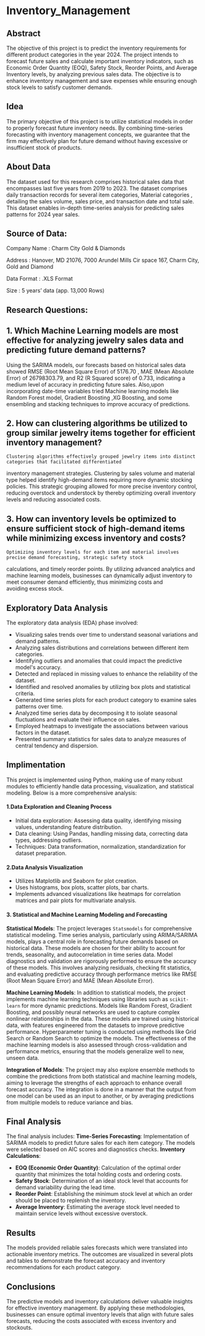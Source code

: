 # Inventory_Management

## Abstract
The objective of this project is to predict the inventory requirements for different product categories in the year 2024. The project intends to forecast future sales and calculate important inventory indicators, such as Economic Order Quantity (EOQ), Safety Stock, Reorder Points, and Average Inventory levels, by analyzing previous sales data. The objective is to enhance inventory management and save expenses while ensuring enough stock levels to satisfy customer demands.

## Idea
The primary objective of this project is to utilize statistical models in order to properly forecast future inventory needs. By combining time-series forecasting with inventory management concepts, we guarantee that the firm may effectively plan for future demand without having excessive or insufficient stock of products.


## About Data
The dataset used for this research comprises historical sales data that encompasses last five years from 2019 to 2023. The dataset comprises daily transaction records for several item categories, Material categories , detailing the sales volume, sales price, and transaction date and total sale. This dataset enables in-depth time-series analysis for predicting sales patterns for 2024 year sales.

## Source of Data: 

Company Name : Charm City Gold & Diamonds

Address : Hanover, MD 21076, 7000 Arundel Mills Cir space 167, Charm City, Gold and Diamond

Data Format : .XLS Format

Size : 5 years’ data (app. 13,000 Rows)

## Research Questions:

## 1. Which Machine Learning models are most effective for analyzing jewelry sales data and predicting future demand patterns?
Using the SARIMA models, our forecasts based on historical sales data showed RMSE (Root Mean Square Error) of 5176.70 , MAE
(Mean Absolute Error) of 26798303.79, and R2 (R Squared score) of 0.733, indicating a medium level of accuracy in predicting
future sales. Also,upon incorporating date-time variables tried Machine learning models like Random Forest model, Gradient
Boosting ,XG Boosting, and some ensembling and stacking techniques to improve accuracy of predictions.

## 2. How can clustering algorithms be utilized to group similar jewelry items together for efficient inventory management?

	Clustering algorithms effectively grouped jewelry items into distinct categories that facilitated differentiated
 inventory management strategies. Clustering by sales volume and material type helped identify high-demand items requiring
 more dynamic stocking policies. This strategic grouping allowed for more precise inventory control, reducing overstock and
 understock by thereby optimizing overall inventory levels and reducing associated costs.

## 3. How can inventory levels be optimized to ensure sufficient stock of high-demand items while minimizing excess inventory and costs?
	
 	Optimizing inventory levels for each item and material involves precise demand forecasting, strategic safety stock
 calculations, and timely reorder points. By utilizing advanced analytics and machine learning models, businesses can
 dynamically adjust inventory to meet consumer demand efficiently, thus minimizing costs and avoiding excess stock.

## Exploratory Data Analysis
The exploratory data analysis (EDA) phase involved:
- Visualizing sales trends over time to understand seasonal variations and demand patterns.
- Analyzing sales distributions and correlations between different item categories.
- Identifying outliers and anomalies that could impact the predictive model's accuracy.
- Detected and replaced in missing values to enhance the reliability of the dataset.
- Identified and resolved anomalies by utilizing box plots and statistical criteria.
- Generated time series plots for each product category to examine sales patterns over time.
- Analyzed time series data by decomposing it to isolate seasonal fluctuations and evaluate their influence on sales.
- Employed heatmaps to investigate the associations between various factors in the dataset.
- Presented summary statistics for sales data to analyze measures of central tendency and dispersion.

## Implimentation

This project is implemented using Python, making use of many robust modules to efficiently handle data processing, visualization, and statistical modeling. Below is a more comprehensive analysis:

#### 1.Data Exploration and Cleaning Process
* Initial data exploration: Assessing data quality, identifying missing values, understanding feature distribution.
* Data cleaning: Using Pandas, handling missing data, correcting data types, addressing outliers.
* Techniques: Data transformation, normalization, standardization for dataset preparation.

#### 2.Data Analysis Visualization
* Utilizes Matplotlib and Seaborn for plot creation.
* Uses histograms, box plots, scatter plots, bar charts.
* Implements advanced visualizations like heatmaps for correlation matrices and pair plots for multivariate analysis.

#### 3. Statistical and Machine Learning Modeling and Forecasting

**Statistical Models**:
    The project leverages `Statsmodels` for comprehensive statistical modeling. Time series analysis, particularly using ARIMA/SARIMA models, plays a central role in forecasting future demands based on historical data. These models are chosen for their ability to account for trends, seasonality, and autocorrelation in time series data.
    Model diagnostics and validation are rigorously performed to ensure the accuracy of these models. This involves analyzing residuals, checking fit statistics, and evaluating predictive accuracy through performance metrics like RMSE (Root Mean Square Error) and MAE (Mean Absolute Error).

**Machine Learning Models**:
    In addition to statistical models, the project implements machine learning techniques using libraries such as `scikit-learn` for more dynamic predictions. Models like Random Forest, Gradient Boosting, and possibly neural networks are used to capture complex nonlinear relationships in the data.
    These models are trained using historical data, with features engineered from the datasets to improve predictive performance. Hyperparameter tuning is conducted using methods like Grid Search or Random Search to optimize the models.
    The effectiveness of the machine learning models is also assessed through cross-validation and performance metrics, ensuring that the models generalize well to new, unseen data.

**Integration of Models**:
    The project may also explore ensemble methods to combine the predictions from both statistical and machine learning models, aiming to leverage the strengths of each approach to enhance overall forecast accuracy.
    The integration is done in a manner that the output from one model can be used as an input to another, or by averaging predictions from multiple models to reduce variance and bias.

## Final Analysis

The final analysis includes:
**Time-Series Forecasting**: Implementation of SARIMA models to predict future sales for each item category. The models were selected based on AIC scores and diagnostics checks.
**Inventory Calculations**:
  - **EOQ (Economic Order Quantity)**: Calculation of the optimal order quantity that minimizes the total holding costs and ordering costs.
  - **Safety Stock**: Determination of an ideal stock level that accounts for demand variability during the lead time.
  - **Reorder Point**: Establishing the minimum stock level at which an order should be placed to replenish the inventory.
  - **Average Inventory**: Estimating the average stock level needed to maintain service levels without excessive overstock.


## Results
The models provided reliable sales forecasts which were translated into actionable inventory metrics. The outcomes are visualized in several plots and tables to demonstrate the forecast accuracy and inventory recommendations for each product category.

## Conclusions
The predictive models and inventory calculations deliver valuable insights for effective inventory management. By applying these methodologies, businesses can ensure optimal inventory levels that align with future sales forecasts, reducing the costs associated with excess inventory and stockouts.
